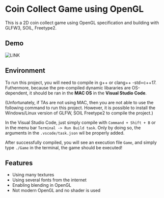 
# Coin Collect Game using OpenGL

 This is a 2D coin collect game using OpenGL specification and building with GLFW3, SOIL, Freetype2.
 


## Demo
![LINK](https://imgur.com/a/nxJM0bd)


## Environment

To run this project, you will need to compile in g++ or clang++ -std=c++17.
Futhermore, because the pre-compiled dynamic libararies are OS-dependent, it should be ran in the __MAC OS__ in the __Visual Studio Code__.

(Unfortunately, if TAs are not using MAC, then you are not able to use the following command to run this project. However, it is possible to install the Windows/Linux version of GLFW, SOIL Freetype2 to compile the project.)

In the Visual Studio Code, just simply compile with `Command + Shift + B` or in the menu bar `Terminal -> Run Build task`.
Only by doing so, the arguments in the `.vscode/task.json` wil be properly added. 

After successfully compiled, you will see an execution file `Game`, and simply type `./Game` in the terminal, the game should be executed!


## Features

- Using many textures
- Using several fonts from the internet
- Enabling blending in OpenGL
- Not modern OpenGL and no shader is used
